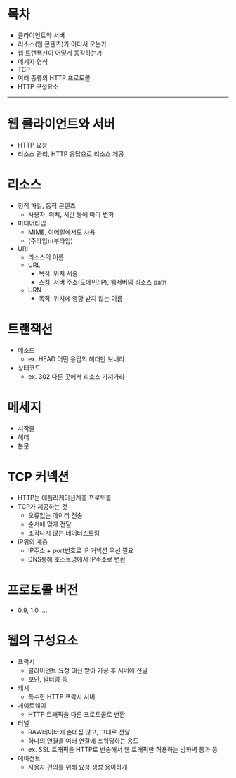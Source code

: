 # 목차
- 클라이언트와 서버
- 리소스(웹 콘텐츠)가 어디서 오는가
- 웹 트랜잭션이 어떻게 동작하는가
- 메세지 형식
- TCP
- 여러 종류의 HTTP 프로토콜
- HTTP 구성요소

---

# 웹 클라이언트와 서버
- HTTP 요청
- 리소스 관리, HTTP 응답으로 리소스 제공

# 리소스
- 정적 파일, 동적 콘텐츠
  - 사용자, 위치, 시간 등에 따라 변화
- 미디어타입
  - MIME, 이메일에서도 사용
  - (주타입):(부타입)
- URI
  - 리소스의 이름
  - URL
    - 목적: 위치 서술
    - 스킴, 서버 주소(도메인/IP), 웹서버의 리소스 path 
  - URN
    - 목적: 위치에 영향 받지 않는 이름

# 트랜잭션
- 메소드
  - ex. HEAD 어떤 응답의 헤더만 보내라
- 상태코드
  - ex. 302 다른 곳에서 리소스 가져가라

# 메세지
- 시작줄
- 헤더
- 본문

# TCP 커넥션
- HTTP는 애플리케이션계층 프로토콜
- TCP가 제공하는 것
  - 오류없는 데이터 전송
  - 순서에 맞게 전달
  - 조각나지 않는 데이터스트림
- IP위의 계층
  - IP주소 + port번호로 IP 커넥션 우선 필요
  - DNS통해 호스트명에서 IP주소로 변환
 
# 프로토콜 버전
- 0.9, 1.0 ....

# 웹의 구성요소
- 프락시
  - 클라이언트 요청 대신 받아 가공 후 서버에 전달
  - 보안, 필터링 등
- 캐시
  - 특수한 HTTP 프락시 서버
- 게이트웨이
  - HTTP 트래픽을 다른 프로토콜로 변환
- 터널
  - RAW데이터에 손대집 않고, 그대로 전달
  - 하나의 연결을 여러 연결에 포워딩하는 용도
  - ex. SSL 트래픽을 HTTP로 번송해서 웹 트래픽만 허용하는 방화벽 통과 등
- 에이전트
  - 사용자 편의를 위해 요청 생성 용이하게

